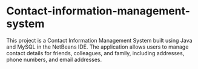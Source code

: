 # Contact-information-management-system
This project is a Contact Information Management System built using Java and MySQL in the NetBeans IDE. The application allows users to manage contact details for friends, colleagues, and family, including addresses, phone numbers, and email addresses.
